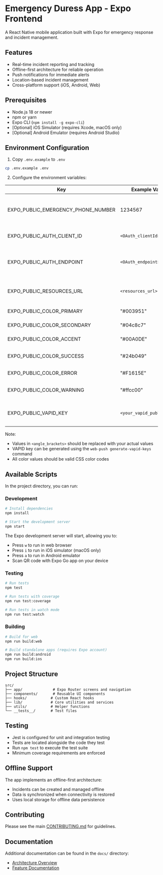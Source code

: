 # Emergency Duress App - Expo Frontend

A React Native mobile application built with Expo for emergency response and incident management.

## Features

- Real-time incident reporting and tracking
- Offline-first architecture for reliable operation
- Push notifications for immediate alerts
- Location-based incident management
- Cross-platform support (iOS, Android, Web)

## Prerequisites

- Node.js 18 or newer
- npm or yarn
- Expo CLI (`npm install -g expo-cli`)
- [Optional] iOS Simulator (requires Xcode, macOS only)
- [Optional] Android Emulator (requires Android Studio)

## Environment Configuration

1. Copy `.env.example` to `.env`

```bash
cp .env.example .env
```

2. Configure the environment variables:

| Key                                | Example Value             | Description                                       |
| ---------------------------------- | ------------------------- | ------------------------------------------------- |
| EXPO_PUBLIC_EMERGENCY_PHONE_NUMBER | 1234567                   | Emergency contact number for immediate assistance |
| EXPO_PUBLIC_AUTH_CLIENT_ID         | `<OAuth_clientId>`        | OAuth client ID for authentication                |
| EXPO_PUBLIC_AUTH_ENDPOINT          | `<OAuth_endpoint>`        | OAuth endpoint URL for authentication service     |
| EXPO_PUBLIC_RESOURCES_URL          | `<resources_url>`         | Base URL for accessing application resources      |
| EXPO_PUBLIC_COLOR_PRIMARY          | "#003951"                 | Primary theme color                               |
| EXPO_PUBLIC_COLOR_SECONDARY        | "#04c8c7"                 | Secondary theme color                             |
| EXPO_PUBLIC_COLOR_ACCENT           | "#00A0DE"                 | Accent color for highlights                       |
| EXPO_PUBLIC_COLOR_SUCCESS          | "#24b049"                 | Color for success states                          |
| EXPO_PUBLIC_COLOR_ERROR            | "#F1615E"                 | Color for error states                            |
| EXPO_PUBLIC_COLOR_WARNING          | "#ffcc00"                 | Color for warning states                          |
| EXPO_PUBLIC_VAPID_KEY              | `<your_vapid_public_key>` | VAPID public key for web push notifications       |

Note:

- Values in `<angle_brackets>` should be replaced with your actual values
- VAPID key can be generated using the `web-push generate-vapid-keys` command
- All color values should be valid CSS color codes

## Available Scripts

In the project directory, you can run:

### Development

```bash
# Install dependencies
npm install

# Start the development server
npm start
```

The Expo development server will start, allowing you to:

- Press `w` to run in web browser
- Press `i` to run in iOS simulator (macOS only)
- Press `a` to run in Android emulator
- Scan QR code with Expo Go app on your device

### Testing

```bash
# Run tests
npm test

# Run tests with coverage
npm run test:coverage

# Run tests in watch mode
npm run test:watch
```

### Building

```bash
# Build for web
npm run build:web

# Build standalone apps (requires Expo account)
npm run build:android
npm run build:ios
```

## Project Structure

```
src/
├── app/              # Expo Router screens and navigation
├── components/       # Reusable UI components
├── hooks/           # Custom React hooks
├── lib/             # Core utilities and services
├── utils/           # Helper functions
└── __tests__/       # Test files
```

## Testing

- Jest is configured for unit and integration testing
- Tests are located alongside the code they test
- Run `npm test` to execute the test suite
- Minimum coverage requirements are enforced

## Offline Support

The app implements an offline-first architecture:

- Incidents can be created and managed offline
- Data is synchronized when connectivity is restored
- Uses local storage for offline data persistence

## Contributing

Please see the main [CONTRIBUTING.md](../../CONTRIBUTING.md) for guidelines.

## Documentation

Additional documentation can be found in the `docs/` directory:

- [Architecture Overview](../../docs/architecture/app-architecture.md)
- [Feature Documentation](../../docs/features)

